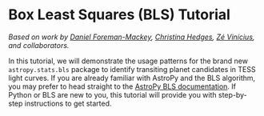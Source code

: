 # Box Least Squares (BLS) Tutorial

*Based on work by [Daniel Foreman-Mackey](https://twitter.com/exoplaneteer), [Christina Hedges](TheChedgehog), [Zé Vinícius](https://twitter.com/mircaze),  and collaborators.*

In this tutorial, we will demonstrate the usage patterns for the brand new `astropy.stats.bls` package to identify transiting planet candidates in TESS light curves. If you are already familiar with AstroPy and the BLS algorithm, you may prefer to head straight to the [AstroPy BLS documentation](http://docs.astropy.org/en/latest/stats/bls.html). If Python or BLS are new to you, this tutorial will provide you with step-by-step instructions to get started.

